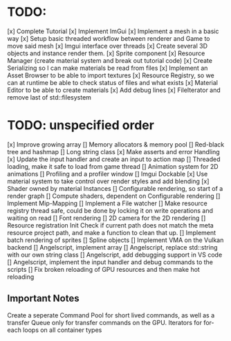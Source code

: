 # TODO:
[x] Complete Tutorial
[x] Implement ImGui
[x] Implement a mesh in a basic way
[x] Setup basic threaded workflow between renderer and Game to move said mesh
[x] Imgui interface over threads
[x] Create several 3D objects and instance render them.
[x] Sprite component
[x] Resource Manager (create material system and break out tutorial code)
[x] Create Serializing so I can make materials be read from files
[x] Implement an Asset Browser to be able to import textures 
[x] Resource Registry, so we can at runtime be able to check status of files and what exists
[x] Material Editor to be able to create materials
[x] Add debug lines
[x] FileIterator and remove last of std::filesystem


# TODO: unspecified order

[x] Improve growing array
[] Memory allocators & memory pool
[] Red-black tree and hashmap
[] Long string class
[x] Make asserts and error Handling
[x] Update the input handler and create an input to action map
[] Threaded loading, make it safe to load from game thread
[] Animation system for 2D animations
[] Profiling and a profiler window
[] Imgui Dockable
[x] Use material system to take control over render styles and add blending
[x] Shader owned by material Instances
[] Configurable rendering, so start of a render graph
[] Compute shaders, dependent on Configurable rendering
[] Implement Mip-Mapping
[] Implement a File watcher
[] Make resource registry thread safe, could be done by locking it on write operations and waiting on read
[] Font rendering
[] 2D camera for the 2D rendering
[] Resource registration Init Check if current path does not match the meta resource project path, and make a function to clean that up.
[] Implement batch rendering of sprites
[] Spline objects
[] Implement VMA on the Vulkan backend
[] Angelscript, implement array
[] Angelscript, replace std::string with our own string class
[] Angelscript, add debugging support in VS code
[] Angelscript, implement the input handler and debug commands to the scripts
[] Fix broken reloading of GPU resources and then make hot reloading 

## Important Notes
Create a seperate Command Pool for short lived commands, as well as a transfer Queue only for transfer commands on the GPU.
Iterators for for-each loops on all container types


